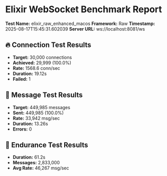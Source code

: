 # Elixir WebSocket Benchmark Report

**Test Name:** elixir_raw_enhanced_macos
**Framework:** Raw
**Timestamp:** 2025-08-17T15:45:31.602039
**Server URL:** ws://localhost:8081/ws

## 🔥 Connection Test Results

- **Target:** 30,000 connections
- **Achieved:** 29,999 (100.0%)
- **Rate:** 1568.6 conn/sec
- **Duration:** 19.12s
- **Failed:** 1

## 🌊 Message Test Results

- **Target:** 449,985 messages
- **Sent:** 449,985 (100.0%)
- **Rate:** 33,942 msg/sec
- **Duration:** 13.26s
- **Errors:** 0

## 💪 Endurance Test Results

- **Duration:** 61.2s
- **Messages:** 2,833,000
- **Avg Rate:** 46,267 msg/sec


